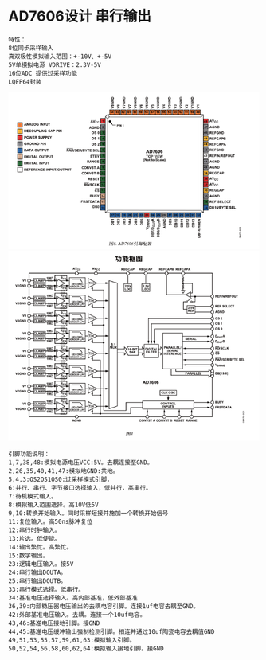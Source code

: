 # AD7606设计 串行输出
```
特性：
8位同步采样输入
真双极性模拟输入范围：+-10V、+-5V
5V单模拟电源 VDRIVE：2.3V-5V
16位ADC 提供过采样功能
LQFP64封装
```
![芯片引脚](https://github.com/beluckytolearn/About_PCB/blob/main/pictures/20210414205737.png)
![芯片引脚](https://github.com/beluckytolearn/About_PCB/blob/main/pictures/20210414205610.png)

```
引脚功能说明：
1,7,38,48:模拟电源电压VCC:5V。去耦连接至GND。  
2,26,35,40,41,47:模拟地GND:共地。  
5,4,3:OS2OS1OS0:过采样模式引脚，
6:并行、串行、字节接口选择输入，低并行，高串行。
7:待机模式输入。
8:模拟输入范围选择。高10V低5V
9,10:转换开始输入。同时采样短接并施加一个转换开始信号
11:复位输入。高50ns脉冲复位
12:串行时钟输入。
13:片选。低使能。
14:输出繁忙。高繁忙。
15:数字输出。
23:逻辑电压输入。接5V
24:串行输出DOUTA。
25:串行输出DOUTB。
33:串行模式选择。低串行。
34:基准电压选择输入。高内部基准，低外部基准
36,39:内部稳压器电压输出的去耦电容引脚。连接1uf电容去耦至GND。
42:外部基准电压输入。去耦。连接一个10uf电容。
43,46:基准电压接地引脚。接GND
44,45:基准电压缓冲输出强制检测引脚。相连并通过10uf陶瓷电容去耦值GND
49,51,53,55,57,59,61,63:模拟输入引脚。
50,52,54,56,58,60,62,64:模拟输入接地引脚。接GND
```
```

```
